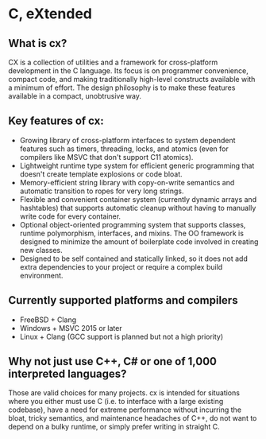 # C, eXtended
## What is cx?
CX is a collection of utilities and a framework for cross-platform development in the C
language. Its focus is on programmer convenience, compact code, and making traditionally
high-level constructs available with a minimum of effort. The design philosophy is to
make these features available in a compact, unobtrusive way.

## Key features of cx:
* Growing library of cross-platform interfaces to system dependent features such as timers,
  threading, locks, and atomics (even for compilers like MSVC that don't support C11 atomics).
* Lightweight runtime type system for efficient generic programming that doesn't create
  template explosions or code bloat.
* Memory-efficient string library with copy-on-write semantics and automatic transition to
  ropes for very long strings.
* Flexible and convenient container system (currently dynamic arrays and hashtables) that
  supports automatic cleanup without having to manually write code for every container.
* Optional object-oriented programming system that supports classes, runtime polymorphism,
  interfaces, and mixins. The OO framework is designed to minimize the amount of boilerplate
  code involved in creating new classes.
* Designed to be self contained and statically linked, so it does not add extra dependencies
  to your project or require a complex build environment.
  
## Currently supported platforms and compilers
* FreeBSD + Clang
* Windows + MSVC 2015 or later
* Linux + Clang (GCC support is planned but not a high priority)

## Why not just use C++, C# or one of 1,000 interpreted languages?
Those are valid choices for many projects. cx is intended for situations where you either
must use C (i.e. to interface with a large existing codebase), have a need for extreme
performance without incurring the bloat, tricky semantics, and maintenance headaches of
C++, do not want to depend on a bulky runtime, or simply prefer writing in straight C.
